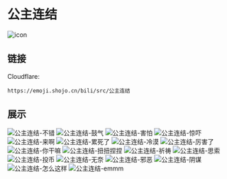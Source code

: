 # 公主连结
![icon](https://emoji.shojo.cn/bili/src/公主连结/icon.png)
## 链接
Cloudflare:
```
https://emoji.shojo.cn/bili/src/公主连结
```
## 展示
![公主连结-不错](https://emoji.shojo.cn/bili/src/公主连结/公主连结-不错.png)
![公主连结-鼓气](https://emoji.shojo.cn/bili/src/公主连结/公主连结-鼓气.png)
![公主连结-害怕](https://emoji.shojo.cn/bili/src/公主连结/公主连结-害怕.png)
![公主连结-惊吓](https://emoji.shojo.cn/bili/src/公主连结/公主连结-惊吓.png)
![公主连结-来啊](https://emoji.shojo.cn/bili/src/公主连结/公主连结-来啊.png)
![公主连结-累死了](https://emoji.shojo.cn/bili/src/公主连结/公主连结-累死了.png)
![公主连结-冷漠](https://emoji.shojo.cn/bili/src/公主连结/公主连结-冷漠.png)
![公主连结-厉害了](https://emoji.shojo.cn/bili/src/公主连结/公主连结-厉害了.png)
![公主连结-你干嘛](https://emoji.shojo.cn/bili/src/公主连结/公主连结-你干嘛.png)
![公主连结-扭扭捏捏](https://emoji.shojo.cn/bili/src/公主连结/公主连结-扭扭捏捏.png)
![公主连结-祈祷](https://emoji.shojo.cn/bili/src/公主连结/公主连结-祈祷.png)
![公主连结-思索](https://emoji.shojo.cn/bili/src/公主连结/公主连结-思索.png)
![公主连结-投币](https://emoji.shojo.cn/bili/src/公主连结/公主连结-投币.png)
![公主连结-无奈](https://emoji.shojo.cn/bili/src/公主连结/公主连结-无奈.png)
![公主连结-邪恶](https://emoji.shojo.cn/bili/src/公主连结/公主连结-邪恶.png)
![公主连结-阴谋](https://emoji.shojo.cn/bili/src/公主连结/公主连结-阴谋.png)
![公主连结-怎么这样](https://emoji.shojo.cn/bili/src/公主连结/公主连结-怎么这样.png)
![公主连结-emmm](https://emoji.shojo.cn/bili/src/公主连结/公主连结-emmm.png)
